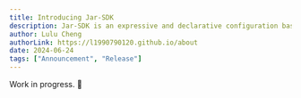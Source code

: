 ```yaml
---
title: Introducing Jar-SDK
description: Jar-SDK is an expressive and declarative configuration based data processing
author: Lulu Cheng
authorLink: https://l1990790120.github.io/about
date: 2024-06-24
tags: ["Announcement", "Release"]
---
```


Work in progress. 🚧

